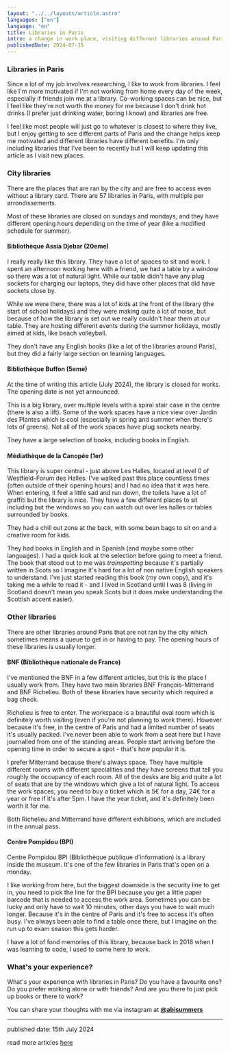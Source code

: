 ```yaml
---
layout: "../../layouts/article.astro"
languages: ["en"]
language: "en"
title: Libraries in Paris
intro: a change in work place, visiting different libraries around Paris
publishedDate: 2024-07-15
---
```


### Libraries in Paris

Since a lot of my job involves researching, I like to work from libraries. I feel like I'm more motivated if I'm not working from home every day of the week, especially if friends join me at a library. Co-working spaces can be nice, but I feel like they're not worth the money for me because I don't drink hot drinks (I prefer just drinking water, boring I know) and libraries are free.

I feel like most people will just go to whatever is closest to where they live, but I enjoy getting to see different parts of Paris and the change helps keep me motivated and different libraries have different benefits. I'm only including libraries that I've been to recently but I will keep updating this article as I visit new places.

### City libraries

There are the places that are ran by the city and are free to access even without a library card. There are 57 libraries in Paris, with multiple per arrondissements.

Most of these libraries are closed on sundays and mondays, and they have different opening hours depending on the time of year (like a modified schedule for summer).

#### Bibliothèque Assia Djebar (20eme)

I really really like this library. They have a lot of spaces to sit and work. I spent an afternoon working here with a friend, we had a table by a window so there was a lot of natural light. While our table didn't have any plug sockets for charging our laptops, they did have other places that did have sockets close by.

While we were there, there was a lot of kids at the front of the library (the start of school holidays) and they were making quite a lot of noise, but because of how the library is set out we really couldn't hear them at our table. They are hosting different events during the summer holidays, mostly aimed at kids, like beach volleyball.

They don't have any English books (like a lot of the libraries around Paris), but they did a fairly large section on learning languages.

#### Bibliothèque Buffon (5eme)

At the time of writing this article (July 2024), the library is closed for works. The opening date is not yet announced.

This is a big library, over multiple levels with a spiral stair case in the centre (there is also a lift). Some of the work spaces have a nice view over Jardin des Plantes which is cool (especially in spring and summer when there's lots of greens). Not all of the work spaces have plug sockets nearby.

They have a large selection of books, including books in English.

#### Médiathèque de la Canopée (1er)

This library is super central - just above Les Halles, located at level 0 of Westfield-Forum des Halles. I've walked past this place countless times (often outside of their opening hours) and I had no idea that it was here. When entering, it feel a little sad and run down, the toilets have a lot of graffiti but the library is nice. They have a few different places to sit including but the windows so you can watch out over les halles or tables surrounded by books.

They had a chill out zone at the back, with some bean bags to sit on and a creative room for kids.

They had books in English and in Spanish (and maybe some other languages). I had a quick look at the selection before going to meet a friend. The book that stood out to me was _trainspotting_ because it's partially written in Scots so I imagine it's hard for a lot of non native English speakers to understand. I've just started reading this book (my own copy), and it's taking me a while to read it - and I lived in Scotland until I was 8 (living in Scotland doesn't mean you speak Scots but it does make understanding the Scottish accent easier).

### Other libraries

There are other libraries around Paris that are not ran by the city which sometimes means a queue to get in or having to pay. The opening hours of these libraries is usually longer.

#### BNF (Bibliothèque nationale de France)

I've mentioned the BNF in a few different articles, but this is the place I usually work from. They have two main libraries BNF François-Mitterrand and BNF Richelieu. Both of these libraries have security which required a bag check.

Richelieu is free to enter. The workspace is a beautiful oval room which is definitely worth visiting (even if you're not planning to work there). However because it's free, in the centre of Paris and had a limited number of seats it's usually packed. I've never been able to work from a seat here but I have journalled from one of the standing areas. People start arriving before the opening time in order to secure a spot - that's how popular it is.

I prefer Mitterrand because there's always space. They have multiple different rooms with different specialities and they have screens that tell you roughly the occupancy of each room. All of the desks are big and quite a lot of seats that are by the windows which give a lot of natural light. To access the work spaces, you need to buy a ticket which is 5€ for a day, 24€ for a year or free if it's after 5pm. I have the year ticket, and it's definitely been worth it for me.

Both Richelieu and Mitterrand have different exhibitions, which are included in the annual pass.

#### Centre Pompidou (BPI)

Centre Pompidou BPI (Bibliothèque publique d'information) is a library inside the museum. It's one of the few libraries in Paris that's open on a monday.

I like working from here, but the biggest downside is the security line to get in, you need to pick the line for the BPI because you get a little paper barcode that is needed to access the work area. Sometimes you can be lucky and only have to wait 10 minutes, other days you have to wait much longer. Because it's in the centre of Paris and it's free to access it's often busy. I've always been able to find a table once there, but I imagine on the run up to exam season this gets harder.

I have a lot of fond memories of this library, because back in 2018 when I was learning to code, I used to come here to work.

### What's your experience?

What's your experience with libraries in Paris? Do you have a favourite one? Do you prefer working alone or with friends? And are you there to just pick up books or there to work?

You can share your thoughts with me via instagram at **[@abisummers](https://www.instagram.com/abisummers/)**

---

published date: 15th July 2024

read more articles [here](https://abisummers.com/articles/)
